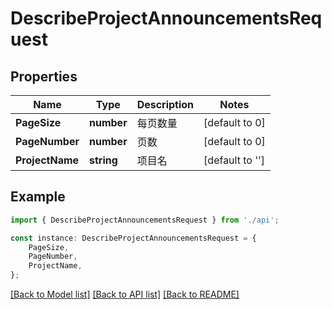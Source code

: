 # DescribeProjectAnnouncementsRequest


## Properties

Name | Type | Description | Notes
------------ | ------------- | ------------- | -------------
**PageSize** | **number** | 每页数量 | [default to 0]
**PageNumber** | **number** | 页数 | [default to 0]
**ProjectName** | **string** | 项目名 | [default to '']

## Example

```typescript
import { DescribeProjectAnnouncementsRequest } from './api';

const instance: DescribeProjectAnnouncementsRequest = {
    PageSize,
    PageNumber,
    ProjectName,
};
```

[[Back to Model list]](../README.md#documentation-for-models) [[Back to API list]](../README.md#documentation-for-api-endpoints) [[Back to README]](../README.md)
